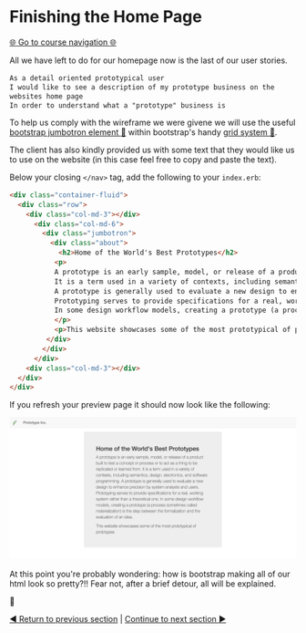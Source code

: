 Finishing the Home Page
=======================

[:globe_with_meridians: Go to course navigation :globe_with_meridians:](./navigation.md)

All we have left to do for our homepage now is the last of our user stories.

```
As a detail oriented prototypical user
I would like to see a description of my prototype business on the websites home page
In order to understand what a "prototype" business is
```

To help us comply with the wireframe we were givene we will use the useful [bootstrap jumbotron element :link:](https://getbootstrap.com/components/#jumbotron) within bootstrap's handy [grid system :link:](https://getbootstrap.com/css/#grid).

The client has also kindly provided us with some text that they would like us to use on the website (in this case feel free to copy and paste the text). 

Below your closing `</nav>` tag, add the following to your `index.erb`:

```html
<div class="container-fluid">
  <div class="row">
    <div class="col-md-3"></div>
      <div class="col-md-6">
        <div class="jumbotron">
          <div class="about">
            <h2>Home of the World's Best Prototypes</h2>
           <p>
           A prototype is an early sample, model, or release of a product built to test a concept or process or to act as a thing to be replicated or learned from.
           It is a term used in a variety of contexts, including semantics, design, electronics, and software programming.
           A prototype is generally used to evaluate a new design to enhance precision by system analysts and users. 
           Prototyping serves to provide specifications for a real, working system rather than a theoretical one. 
           In some design workflow models, creating a prototype (a process sometimes called materialization) is the step between the formalization and the evaluation of an idea.
           </p>
           <p>This website showcases some of the most prototypical of prototypes.</p>
         </div>
        </div>
      </div>
    <div class="col-md-3"></div>
  </div>
</div>
```

If you refresh your preview page it should now look like the following:

![base homepage](../images/baseHomepage.png)

At this point you're probably wondering: how is bootstrap making all of our html look so pretty?!! Fear not, after a brief detour, all will be explained.

:twisted_rightwards_arrows:

[:arrow_backward: Return to previous section](../tasks/task3.md) | [Continue to next section :arrow_forward:](../courseSections/section9.md)
